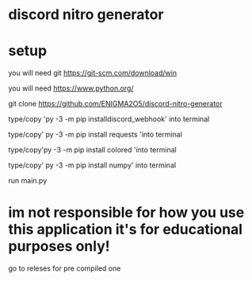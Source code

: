 # discord nitro generator

# setup

you will need git https://git-scm.com/download/win

you will need https://www.python.org/

git clone https://github.com/ENIGMA2O5/discord-nitro-generator

type/copy 'py -3 -m pip installdiscord_webhook' into terminal 

type/copy' py -3 -m pip install requests 'into terminal 

type/copy'py -3 -m pip install colored 'into terminal 

type/copy' py -3 -m pip install numpy' into terminal 

run main.py

# im not responsible for how you use this application it's for educational purposes only!

go to releses for pre compiled one

